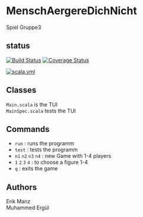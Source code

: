 # MenschAergereDichNicht
Spiel Gruppe3

## status

[![Build Status](https://app.travis-ci.com/Manz2/MenschAergereDichNicht.svg?branch=main)](https://app.travis-ci.com/Manz2/MenschAergereDichNicht)
[![Coverage Status](https://coveralls.io/repos/github/Manz2/MenschAergereDichNicht/badge.svg?branch=main)](https://coveralls.io/github/Manz2/MenschAergereDichNicht?branch=main)


[![scala.yml](https://github.com/Manz2/MenschAergereDichNicht/workflows/scala.yml/badge.svg)](https://github.com/test/MenschAergereDichNicht/actions)

## Classes
`Main.scala` is the TUI <br>
`MainSpec.scala` tests the TUI

## Commands
* `run` : runs the programm
* `test` : tests the programm
* `n1` `n2` `n3` `n4` : new Game with 1-4 players
* `1` `2` `3` `4` : to choose a figure 1-4
* `q` : exits the game

## Authors
Erik Manz <br>
Muhammed Ergül


